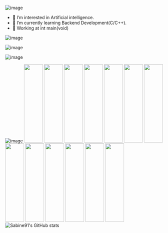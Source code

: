 ![image](https://user-images.githubusercontent.com/96158726/152914620-223c5fa5-6d75-45d1-9b64-35a6b9e83171.png)

- 👀 I’m interested in Artificial intelligence.
- 🌱 I’m currently learning Backend Development(C/C++).
- 🏬 Working at int main(void)

![image](https://user-images.githubusercontent.com/96158726/152921175-067b5936-08fc-4ba5-be67-7c8c167a1227.png)

![image](https://user-images.githubusercontent.com/96158726/152920469-d00b916f-60e6-46a1-9c60-bda4858599e8.png)

![image](https://user-images.githubusercontent.com/96158726/170554169-f67cd2f5-6254-4da8-8809-7707d8ca9324.png)

![image](https://user-images.githubusercontent.com/96158726/152921674-167da391-ac5a-42b8-892c-b45edbc7f434.png)
<img src="https://cdn.jsdelivr.net/gh/devicons/devicon/icons/bash/bash-original.svg" width="60" height="250" />
<img src="https://cdn.jsdelivr.net/gh/devicons/devicon/icons/gcc/gcc-original.svg" width="60" height="250"/>
<img src="https://cdn.jsdelivr.net/gh/devicons/devicon/icons/git/git-original.svg" width="60" height="250"/>
<img src="https://cdn.jsdelivr.net/gh/devicons/devicon/icons/linux/linux-original.svg" width="60" height="250" />
<img src="https://cdn.jsdelivr.net/gh/devicons/devicon/icons/markdown/markdown-original.svg" width="60" height="250" />
<img src="https://cdn.jsdelivr.net/gh/devicons/devicon/icons/vscode/vscode-original.svg" width="60" height="250" />
<img src="https://cdn.jsdelivr.net/gh/devicons/devicon/icons/vim/vim-original.svg" width="60" height="250" />
<img src="https://cdn.jsdelivr.net/gh/devicons/devicon/icons/c/c-original.svg" width="60" height="250" />
<img src="https://cdn.jsdelivr.net/gh/devicons/devicon/icons/cplusplus/cplusplus-original.svg" width="60" height="250"/>
<img src="https://cdn.jsdelivr.net/gh/devicons/devicon/icons/python/python-original.svg" width="60" height="250" />
<img src="https://cdn.jsdelivr.net/gh/devicons/devicon/icons/google/google-original.svg" width="60" height="250"/>
<img src="https://cdn.jsdelivr.net/gh/devicons/devicon/icons/figma/figma-original.svg" width="60" height="250" />
<img src="https://cdn.jsdelivr.net/gh/devicons/devicon/icons/canva/canva-original.svg" width="60" height="250" />
![Sabine91's GitHub stats](https://github-readme-stats.vercel.app/api?username=Sabine91&show_icons=true&theme=moltack) 


